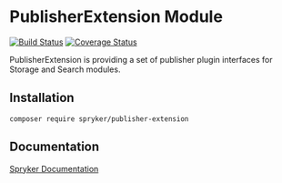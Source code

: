 # PublisherExtension Module
[![Build Status](https://travis-ci.org/spryker/publisher-extension.svg)](https://travis-ci.org/spryker/publisher-extension)
[![Coverage Status](https://coveralls.io/repos/github/spryker/publisher-extension/badge.svg)](https://coveralls.io/github/spryker/publisher-extension)

PublisherExtension is providing a set of publisher plugin interfaces for Storage and Search modules.

## Installation

```
composer require spryker/publisher-extension
```

## Documentation

[Spryker Documentation](https://documentation.spryker.com/module_guide/overview.htm)
